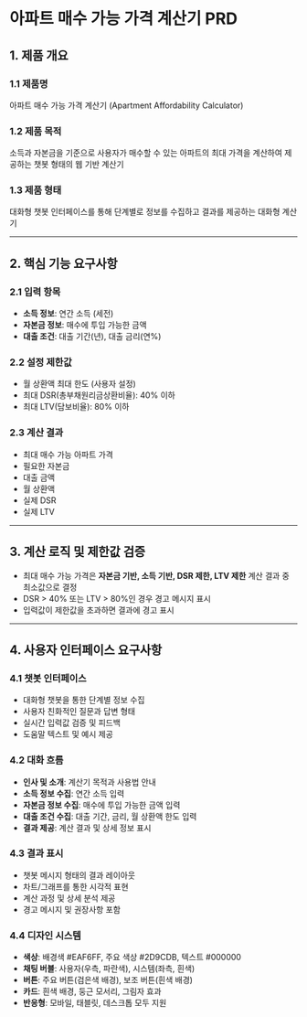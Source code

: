 # 아파트 매수 가능 가격 계산기 PRD

## 1. 제품 개요

### 1.1 제품명

아파트 매수 가능 가격 계산기 (Apartment Affordability Calculator)

### 1.2 제품 목적

소득과 자본금을 기준으로 사용자가 매수할 수 있는 아파트의 최대 가격을 계산하여 제공하는 챗봇 형태의 웹 기반 계산기

### 1.3 제품 형태

대화형 챗봇 인터페이스를 통해 단계별로 정보를 수집하고 결과를 제공하는 대화형 계산기

---

## 2. 핵심 기능 요구사항

### 2.1 입력 항목

* **소득 정보**: 연간 소득 (세전)
* **자본금 정보**: 매수에 투입 가능한 금액
* **대출 조건**: 대출 기간(년), 대출 금리(연%)

### 2.2 설정 제한값

* 월 상환액 최대 한도 (사용자 설정)
* 최대 DSR(총부채원리금상환비율): 40% 이하
* 최대 LTV(담보비율): 80% 이하

### 2.3 계산 결과

* 최대 매수 가능 아파트 가격
* 필요한 자본금
* 대출 금액
* 월 상환액
* 실제 DSR
* 실제 LTV

---

## 3. 계산 로직 및 제한값 검증

* 최대 매수 가능 가격은 **자본금 기반, 소득 기반, DSR 제한, LTV 제한** 계산 결과 중 최소값으로 결정
* DSR > 40% 또는 LTV > 80%인 경우 경고 메시지 표시
* 입력값이 제한값을 초과하면 결과에 경고 표시

---

## 4. 사용자 인터페이스 요구사항

### 4.1 챗봇 인터페이스

* 대화형 챗봇을 통한 단계별 정보 수집
* 사용자 친화적인 질문과 답변 형태
* 실시간 입력값 검증 및 피드백
* 도움말 텍스트 및 예시 제공

### 4.2 대화 흐름

* **인사 및 소개**: 계산기 목적과 사용법 안내
* **소득 정보 수집**: 연간 소득 입력
* **자본금 정보 수집**: 매수에 투입 가능한 금액 입력
* **대출 조건 수집**: 대출 기간, 금리, 월 상환액 한도 입력
* **결과 제공**: 계산 결과 및 상세 정보 표시

### 4.3 결과 표시

* 챗봇 메시지 형태의 결과 레이아웃
* 차트/그래프를 통한 시각적 표현
* 계산 과정 및 상세 분석 제공
* 경고 메시지 및 권장사항 포함

### 4.4 디자인 시스템

* **색상**: 배경색 #EAF6FF, 주요 색상 #2D9CDB, 텍스트 #000000
* **채팅 버블**: 사용자(우측, 파란색), 시스템(좌측, 흰색)
* **버튼**: 주요 버튼(검은색 배경), 보조 버튼(흰색 배경)
* **카드**: 흰색 배경, 둥근 모서리, 그림자 효과
* **반응형**: 모바일, 태블릿, 데스크톱 모두 지원
